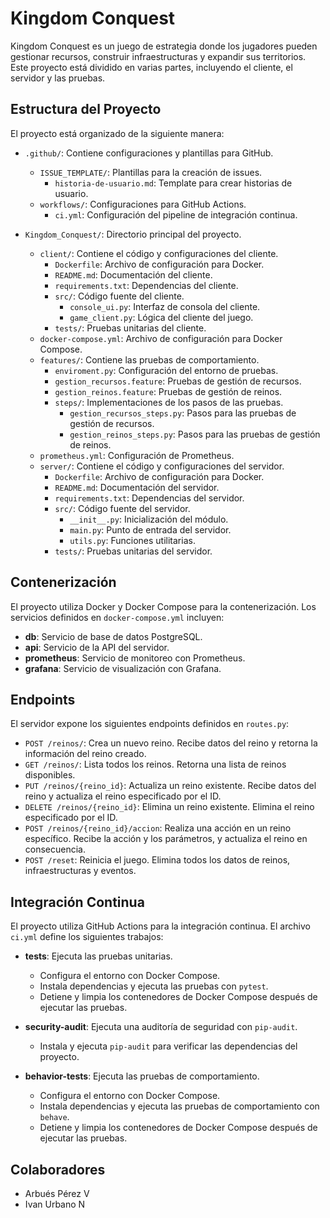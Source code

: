 # Kingdom Conquest

Kingdom Conquest es un juego de estrategia donde los jugadores pueden gestionar recursos, construir infraestructuras y expandir sus territorios. Este proyecto está dividido en varias partes, incluyendo el cliente, el servidor y las pruebas.

## Estructura del Proyecto

El proyecto está organizado de la siguiente manera:

- `.github/`: Contiene configuraciones y plantillas para GitHub.
  - `ISSUE_TEMPLATE/`: Plantillas para la creación de issues.
    - `historia-de-usuario.md`: Template para crear historias de usuario.
  - `workflows/`: Configuraciones para GitHub Actions.
    - `ci.yml`: Configuración del pipeline de integración continua.

- `Kingdom_Conquest/`: Directorio principal del proyecto.
  - `client/`: Contiene el código y configuraciones del cliente.
    - `Dockerfile`: Archivo de configuración para Docker.
    - `README.md`: Documentación del cliente.
    - `requirements.txt`: Dependencias del cliente.
    - `src/`: Código fuente del cliente.
      - `console_ui.py`: Interfaz de consola del cliente.
      - `game_client.py`: Lógica del cliente del juego.
    - `tests/`: Pruebas unitarias del cliente.
  - `docker-compose.yml`: Archivo de configuración para Docker Compose.
  - `features/`: Contiene las pruebas de comportamiento.
    - `enviroment.py`: Configuración del entorno de pruebas.
    - `gestion_recursos.feature`: Pruebas de gestión de recursos.
    - `gestion_reinos.feature`: Pruebas de gestión de reinos.
    - `steps/`: Implementaciones de los pasos de las pruebas.
      - `gestion_recursos_steps.py`: Pasos para las pruebas de gestión de recursos.
      - `gestion_reinos_steps.py`: Pasos para las pruebas de gestión de reinos.
  - `prometheus.yml`: Configuración de Prometheus.
  - `server/`: Contiene el código y configuraciones del servidor.
    - `Dockerfile`: Archivo de configuración para Docker.
    - `README.md`: Documentación del servidor.
    - `requirements.txt`: Dependencias del servidor.
    - `src/`: Código fuente del servidor.
      - `__init__.py`: Inicialización del módulo.
      - `main.py`: Punto de entrada del servidor.
      - `utils.py`: Funciones utilitarias.
    - `tests/`: Pruebas unitarias del servidor.

## Contenerización

El proyecto utiliza Docker y Docker Compose para la contenerización. Los servicios definidos en `docker-compose.yml` incluyen:

- **db**: Servicio de base de datos PostgreSQL.
- **api**: Servicio de la API del servidor.
- **prometheus**: Servicio de monitoreo con Prometheus.
- **grafana**: Servicio de visualización con Grafana.

## Endpoints

El servidor expone los siguientes endpoints definidos en `routes.py`:

- `POST /reinos/`: Crea un nuevo reino. Recibe datos del reino y retorna la información del reino creado.
- `GET /reinos/`: Lista todos los reinos. Retorna una lista de reinos disponibles.
- `PUT /reinos/{reino_id}`: Actualiza un reino existente. Recibe datos del reino y actualiza el reino especificado por el ID.
- `DELETE /reinos/{reino_id}`: Elimina un reino existente. Elimina el reino especificado por el ID.
- `POST /reinos/{reino_id}/accion`: Realiza una acción en un reino específico. Recibe la acción y los parámetros, y actualiza el reino en consecuencia.
- `POST /reset`: Reinicia el juego. Elimina todos los datos de reinos, infraestructuras y eventos.

## Integración Continua

El proyecto utiliza GitHub Actions para la integración continua. El archivo `ci.yml` define los siguientes trabajos:

- **tests**: Ejecuta las pruebas unitarias.
  - Configura el entorno con Docker Compose.
  - Instala dependencias y ejecuta las pruebas con `pytest`.
  - Detiene y limpia los contenedores de Docker Compose después de ejecutar las pruebas.

- **security-audit**: Ejecuta una auditoría de seguridad con `pip-audit`.
  - Instala y ejecuta `pip-audit` para verificar las dependencias del proyecto.

- **behavior-tests**: Ejecuta las pruebas de comportamiento.
  - Configura el entorno con Docker Compose.
  - Instala dependencias y ejecuta las pruebas de comportamiento con `behave`.
  - Detiene y limpia los contenedores de Docker Compose después de ejecutar las pruebas.

  
## Colaboradores

- Arbués Pérez V
- Ivan Urbano N